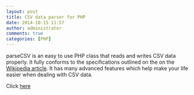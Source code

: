 ```yaml
---
layout: post
title: CSV data parser for PHP
date: 2014-10-15 11:57
author: administrator
comments: true
categories: [PHP]
---
```

parseCSV is an easy to use PHP class that reads and writes CSV data properly. It fully conforms to the specifications outlined on the on the <a href="http://en.wikipedia.org/wiki/Comma-separated_values">Wikipedia article</a>. It has many advanced features which help make your life easier when dealing with CSV data.

Click <a href="https://github.com/parsecsv/parsecsv-for-php" target="_blank">here</a>

